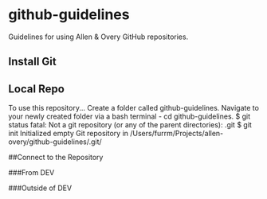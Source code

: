 github-guidelines
=================

Guidelines for using Allen &amp; Overy GitHub repositories.

## Install Git

## Local Repo
To use this repository...
Create a folder called github-guidelines.
Navigate to your newly created folder via a bash terminal - cd github-guidelines.
$ git status
fatal: Not a git repository (or any of the parent directories): .git
$ git init
Initialized empty Git repository in /Users/furrm/Projects/allen-overy/github-guidelines/.git/

##Connect to the Repository

###From DEV

###Outside of DEV
